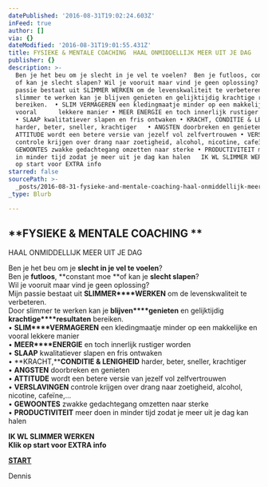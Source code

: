 ```yaml
---
datePublished: '2016-08-31T19:02:24.603Z'
inFeed: true
author: []
via: {}
dateModified: '2016-08-31T19:01:55.431Z'
title: FYSIEKE & MENTALE COACHING  ​HAAL ONMIDDELLIJK MEER UIT JE DAG
publisher: {}
description: >-
  Ben je het beu om je slecht in je vel te voelen?  Ben je futloos, constant moe
  of kan je slecht slapen? Wil je vooruit maar vind je geen oplossing?  Mijn
  passie bestaat uit SLIMMER WERKEN om de levenskwaliteit te verbeteren.  Door
  slimmer te werken kan je blijven genieten en gelijktijdig krachtige resultaten
  bereiken.  • SLIM VERMAGEREN een kledingmaatje minder op een makkelijke en
  vooral      lekkere manier • MEER ENERGIE en toch innerlijk rustiger worden 
  ​• SLAAP kwalitatiever slapen en fris ontwaken • KRACHT, CONDITIE & LENIGHEID
  harder, beter, sneller, krachtiger   • ANGSTEN doorbreken en genieten  •
  ATTITUDE wordt een betere versie van jezelf vol zelfvertrouwen • VERSLAVINGEN
  controle krijgen over drang naar zoetigheid, alcohol, nicotine, cafeïne,... •
  GEWOONTES zwakke gedachtegang omzetten naar sterke • PRODUCTIVITEIT meer doen
  in minder tijd zodat je meer uit je dag kan halen   IK WL SLIMMER WERKEN Klik
  op start voor EXTRA info
starred: false
sourcePath: >-
  _posts/2016-08-31-fysieke-and-mentale-coaching-haal-onmiddellijk-meer-uit-je-d.md
_type: Blurb

---
```

## **FYSIEKE & MENTALE COACHING **  
​HAAL ONMIDDELLIJK MEER UIT JE DAG

Ben je het beu om je **slecht in je vel te voelen**?   
Ben je **futloos**, **constant moe **of kan je **slecht slapen**?  
Wil je vooruit maar vind je geen oplossing?  
Mijn passie bestaat uit **SLIMMER****WERKEN** om de levenskwaliteit te verbeteren.   
Door slimmer te werken kan je **blijven****genieten** en gelijktijdig **krachtige****resultaten** bereiken.  
• **SLIM****VERMAGEREN** een kledingmaatje minder op een makkelijke en vooral lekkere manier  
• **MEER****ENERGIE** en toch innerlijk rustiger worden   
​• **SLAAP** kwalitatiever slapen en fris ontwaken  
• **KRACHT,****CONDITIE & LENIGHEID** harder, beter, sneller, krachtiger   
• **ANGSTEN** doorbreken en genieten   
• **ATTITUDE** wordt een betere versie van jezelf vol zelfvertrouwen  
• **VERSLAVINGEN** controle krijgen over drang naar zoetigheid, alcohol, nicotine, cafeïne,...  
• **GEWOONTES** zwakke gedachtegang omzetten naar sterke  
• **PRODUCTIVITEIT** meer doen in minder tijd zodat je meer uit je dag kan halen  
  
**IK WL SLIMMER WERKEN**  
**Klik op start voor EXTRA info**

**[START][0]**

​​Dennis

[0]: mailto:Betheproduct@icloud.com